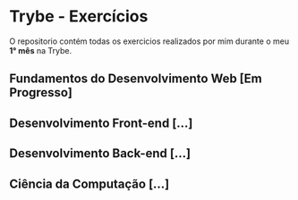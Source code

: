 # Trybe - Exercícios
O repositorio contém todas os exercicios realizados por mim durante o meu <b>1° mês</b> na Trybe.

## Fundamentos do Desenvolvimento Web [Em Progresso]

## Desenvolvimento Front-end [...]

## Desenvolvimento Back-end [...]

## Ciência da Computação [...]
